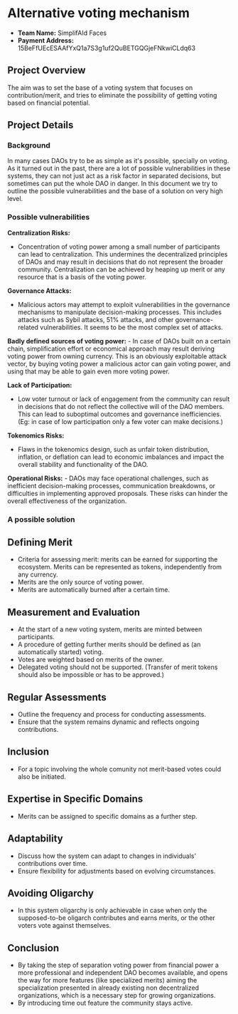 # Alternative voting mechanism

- **Team Name:** SimplifAId Faces
- **Payment Address:** 15BeFfUEcESAAfYxQ1a7S3g1uf2QuBETGQGjeFNkwiCLdq63

## Project Overview

The aim was to set the base of a voting system that focuses on contribution/merit, and tries to eliminate the possibility of getting voting based on financial potential.  

## Project Details

### Background

In many cases DAOs try to be as simple as it's possible, specially on voting. As it turned out in the past, there are a lot of possible vulnerabilities in these systems, they can not just act as a risk factor in separated decisions, but sometimes can put the whole DAO in danger. In this document we try to outline the possible vulnerabilities and the base of a solution on very high level.

### Possible vulnerabilities

**Centralization Risks:**
   - Concentration of voting power among a small number of participants can lead to centralization. This undermines the decentralized principles of DAOs and may result in decisions that do not represent the broader community. Centralization can be achieved by heaping up merit or any resource that is a basis of the voting power. 

**Governance Attacks:**
   - Malicious actors may attempt to exploit vulnerabilities in the governance mechanisms to manipulate decision-making processes. This includes attacks such as Sybil attacks, 51% attacks, and other governance-related vulnerabilities. It seems to be the most complex set of attacks.

**Badly defined sources of voting power:**
    - In case of DAOs built on a certain chain, simplification effort or economical approach may result deriving voting power from owning currency. This is an obviously exploitable attack vector, by buying voting power a malicious actor can gain voting power, and using that may be able to gain even more voting power.  

**Lack of Participation:**
   - Low voter turnout or lack of engagement from the community can result in decisions that do not reflect the collective will of the DAO members. This can lead to suboptimal outcomes and governance inefficiencies. (Eg: in case of low participation only a few voter can make decisions.)

**Tokenomics Risks:**
   - Flaws in the tokenomics design, such as unfair token distribution, inflation, or deflation can lead to economic imbalances and impact the overall stability and functionality of the DAO.

**Operational Risks:**
    - DAOs may face operational challenges, such as inefficient decision-making processes, communication breakdowns, or difficulties in implementing approved proposals. These risks can hinder the overall effectiveness of the organization.

### A possible solution

## Defining Merit
- Criteria for assessing merit: merits can be earned for supporting the ecosystem. Merits can be represented as tokens, independently from any currency. 
- Merits are the only source of voting power.
- Merits are automatically burned after a certain time.

## Measurement and Evaluation
- At the start of a new voting system, merits are minted between participants.
- A procedure of getting further merits should be defined as (an automatically started) voting.
- Votes are weighted based on merits of the owner.
- Delegated voting should not be supported. (Transfer of merit tokens should also be impossible or has to be approved.)

## Regular Assessments
- Outline the frequency and process for conducting assessments.
- Ensure that the system remains dynamic and reflects ongoing contributions.

## Inclusion
- For a topic involving the whole comunity not merit-based votes could also be initiated.

## Expertise in Specific Domains
- Merits can be assigned to specific domains as a further step.

## Adaptability
- Discuss how the system can adapt to changes in individuals' contributions over time.
- Ensure flexibility for adjustments based on evolving circumstances.

## Avoiding Oligarchy
- In this system oligarchy is only achievable in case when only the supposed-to-be oligarch contributes and earns merits, or the other voters vote against themselves.

## Conclusion
- By taking the step of separation voting power from financial power a more professional and independent DAO becomes available, and opens the way for more features (like specialized merits) aiming the specialization presented in already existing non decentralized organizations, which is a necessary step for growing organizations.
- By introducing time out feature the community stays active.


